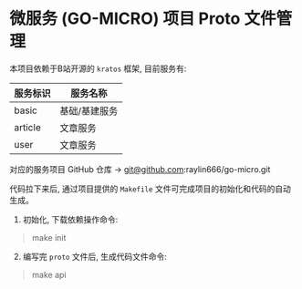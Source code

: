 # 微服务 (GO-MICRO) 项目 Proto 文件管理

本项目依赖于B站开源的 `kratos` 框架, 目前服务有:

| 服务标识 | 服务名称 |
| --- | --- |
| basic | 基础/基建服务 |
| article | 文章服务 |
| user | 文章服务 |

对应的服务项目 GitHub 仓库 -> git@github.com:raylin666/go-micro.git

代码拉下来后, 通过项目提供的 `Makefile` 文件可完成项目的初始化和代码的自动生成。

1. 初始化, 下载依赖操作命令:
> make init     

2. 编写完 `proto` 文件后, 生成代码文件命令:
> make api